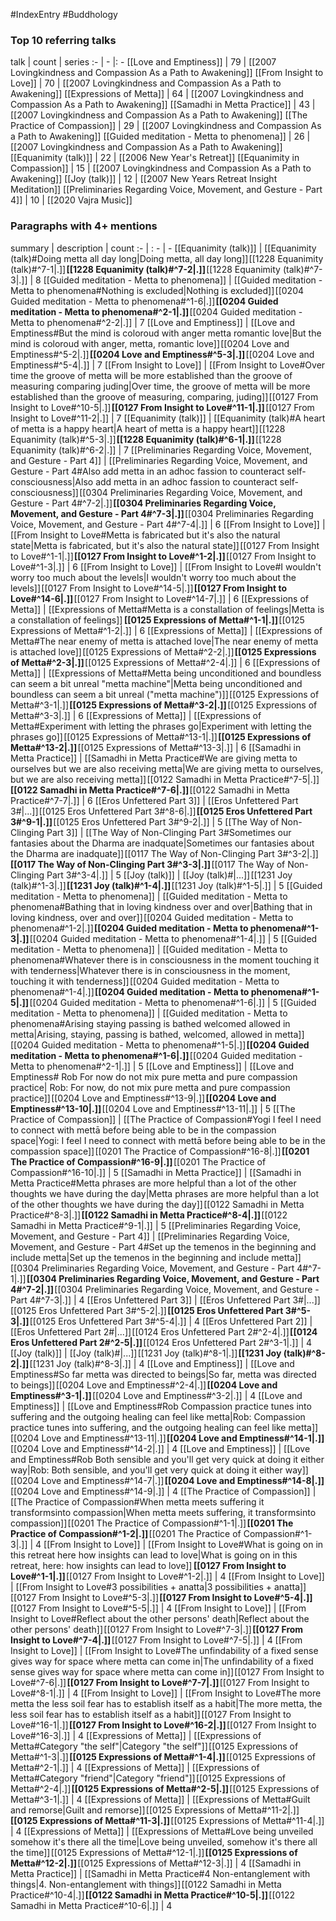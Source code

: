#IndexEntry #Buddhology

### Top 10 referring talks
talk | count | series
:- | - |: -
[[Love and Emptiness]] | 79 | [[2007 Lovingkindness and Compassion As a Path to Awakening]]
[[From Insight to Love]] | 70 | [[2007 Lovingkindness and Compassion As a Path to Awakening]]
[[Expressions of Metta]] | 64 | [[2007 Lovingkindness and Compassion As a Path to Awakening]]
[[Samadhi in Metta Practice]] | 43 | [[2007 Lovingkindness and Compassion As a Path to Awakening]]
[[The Practice of Compassion]] | 29 | [[2007 Lovingkindness and Compassion As a Path to Awakening]]
[[Guided meditation - Metta to phenomena]] | 26 | [[2007 Lovingkindness and Compassion As a Path to Awakening]]
[[Equanimity (talk)]] | 22 | [[2006 New Year's Retreat]]
[[Equanimity in Compassion]] | 15 | [[2007 Lovingkindness and Compassion As a Path to Awakening]]
[[Joy (talk)]] | 12 | [[2007 New Years Retreat Insight Meditation]]
[[Preliminaries Regarding Voice, Movement, and Gesture - Part 4]] | 10 | [[2020 Vajra Music]]

### Paragraphs with 4+ mentions
summary | description | count
:- | : - | -
[[Equanimity (talk)]] | [[Equanimity (talk)#Doing metta all day long\|Doing metta, all day long]] [[1228 Equanimity (talk)#^7-1\|.]] **[[1228 Equanimity (talk)#^7-2\|.]]** [[1228 Equanimity (talk)#^7-3\|.]] | 8
[[Guided meditation - Metta to phenomena]] | [[Guided meditation - Metta to phenomena#Nothing is excluded\|Nothing is excluded]] [[0204 Guided meditation - Metta to phenomena#^1-6\|.]] **[[0204 Guided meditation - Metta to phenomena#^2-1\|.]]** [[0204 Guided meditation - Metta to phenomena#^2-2\|.]] | 7
[[Love and Emptiness]] | [[Love and Emptiness#But the mind is coloroud with anger metta romantic love\|But the mind is coloroud with anger, metta, romantic love]] [[0204 Love and Emptiness#^5-2\|.]] **[[0204 Love and Emptiness#^5-3\|.]]** [[0204 Love and Emptiness#^5-4\|.]] | 7
[[From Insight to Love]] | [[From Insight to Love#Over time the groove of metta will be more established than the groove of measuring comparing juding\|Over time, the groove of metta will be more established than the groove of measuring, comparing, juding]] [[0127 From Insight to Love#^10-5\|.]] **[[0127 From Insight to Love#^11-1\|.]]** [[0127 From Insight to Love#^11-2\|.]] | 7
[[Equanimity (talk)]] | [[Equanimity (talk)#A heart of metta is a happy heart\|A heart of metta is a happy heart]] [[1228 Equanimity (talk)#^5-3\|.]] **[[1228 Equanimity (talk)#^6-1\|.]]** [[1228 Equanimity (talk)#^6-2\|.]] | 7
[[Preliminaries Regarding Voice, Movement, and Gesture - Part 4]] | [[Preliminaries Regarding Voice, Movement, and Gesture - Part 4#Also add metta in an adhoc fassion to counteract self-consciousness\|Also add metta in an adhoc fassion to counteract self-consciousness]] [[0304 Preliminaries Regarding Voice, Movement, and Gesture - Part 4#^7-2\|.]] **[[0304 Preliminaries Regarding Voice, Movement, and Gesture - Part 4#^7-3\|.]]** [[0304 Preliminaries Regarding Voice, Movement, and Gesture - Part 4#^7-4\|.]] | 6
[[From Insight to Love]] | [[From Insight to Love#Metta is fabricated but it's also the natural state\|Metta is fabricated, but it's also the natural state]] [[0127 From Insight to Love#^1-1\|.]] **[[0127 From Insight to Love#^1-2\|.]]** [[0127 From Insight to Love#^1-3\|.]] | 6
[[From Insight to Love]] | [[From Insight to Love#I wouldn't worry too much about the levels\|I wouldn't worry too much about the levels]] [[0127 From Insight to Love#^14-5\|.]] **[[0127 From Insight to Love#^14-6\|.]]** [[0127 From Insight to Love#^14-7\|.]] | 6
[[Expressions of Metta]] | [[Expressions of Metta#Metta is a constallation of feelings\|Metta is a constallation of feelings]]  **[[0125 Expressions of Metta#^1-1\|.]]** [[0125 Expressions of Metta#^1-2\|.]] | 6
[[Expressions of Metta]] | [[Expressions of Metta#The near enemy of metta is attached love\|The near enemy of metta is attached love]] [[0125 Expressions of Metta#^2-2\|.]] **[[0125 Expressions of Metta#^2-3\|.]]** [[0125 Expressions of Metta#^2-4\|.]] | 6
[[Expressions of Metta]] | [[Expressions of Metta#Metta being unconditioned and boundless can seem a bit unreal "metta machine"\|Metta being unconditioned and boundless can seem a bit unreal ("metta machine")]] [[0125 Expressions of Metta#^3-1\|.]] **[[0125 Expressions of Metta#^3-2\|.]]** [[0125 Expressions of Metta#^3-3\|.]] | 6
[[Expressions of Metta]] | [[Expressions of Metta#Experiment with letting the phrases go\|Experiment with letting the phrases go]] [[0125 Expressions of Metta#^13-1\|.]] **[[0125 Expressions of Metta#^13-2\|.]]** [[0125 Expressions of Metta#^13-3\|.]] | 6
[[Samadhi in Metta Practice]] | [[Samadhi in Metta Practice#We are giving metta to ourselves but we are also receiving metta\|We are giving metta to ourselves, but we are also receiving metta]] [[0122 Samadhi in Metta Practice#^7-5\|.]] **[[0122 Samadhi in Metta Practice#^7-6\|.]]** [[0122 Samadhi in Metta Practice#^7-7\|.]] | 6
[[Eros Unfettered Part 3]] | [[Eros Unfettered Part 3#\|...]] [[0125 Eros Unfettered Part 3#^8-6\|.]] **[[0125 Eros Unfettered Part 3#^9-1\|.]]** [[0125 Eros Unfettered Part 3#^9-2\|.]] | 5
[[The Way of Non-Clinging Part 3]] | [[The Way of Non-Clinging Part 3#Sometimes our fantasies about the Dharma are inadquate\|Sometimes our fantasies about the Dharma are inadquate]] [[0117 The Way of Non-Clinging Part 3#^3-2\|.]] **[[0117 The Way of Non-Clinging Part 3#^3-3\|.]]** [[0117 The Way of Non-Clinging Part 3#^3-4\|.]] | 5
[[Joy (talk)]] | [[Joy (talk)#\|...]] [[1231 Joy (talk)#^1-3\|.]] **[[1231 Joy (talk)#^1-4\|.]]** [[1231 Joy (talk)#^1-5\|.]] | 5
[[Guided meditation - Metta to phenomena]] | [[Guided meditation - Metta to phenomena#Bathing that in loving kindness over and over\|Bathing that in loving kindness, over and over]] [[0204 Guided meditation - Metta to phenomena#^1-2\|.]] **[[0204 Guided meditation - Metta to phenomena#^1-3\|.]]** [[0204 Guided meditation - Metta to phenomena#^1-4\|.]] | 5
[[Guided meditation - Metta to phenomena]] | [[Guided meditation - Metta to phenomena#Whatever there is in consciousness in the moment touching it with tenderness\|Whatever there is in consciousness in the moment, touching it with tenderness]] [[0204 Guided meditation - Metta to phenomena#^1-4\|.]] **[[0204 Guided meditation - Metta to phenomena#^1-5\|.]]** [[0204 Guided meditation - Metta to phenomena#^1-6\|.]] | 5
[[Guided meditation - Metta to phenomena]] | [[Guided meditation - Metta to phenomena#Arising staying passing is bathed welcomed allowed in metta\|Arising, staying, passing is bathed, welcomed, allowed in metta]] [[0204 Guided meditation - Metta to phenomena#^1-5\|.]] **[[0204 Guided meditation - Metta to phenomena#^1-6\|.]]** [[0204 Guided meditation - Metta to phenomena#^2-1\|.]] | 5
[[Love and Emptiness]] | [[Love and Emptiness# Rob For now do not mix pure metta and pure compassion practice\| Rob: For now, do not mix pure metta and pure compassion practice]] [[0204 Love and Emptiness#^13-9\|.]] **[[0204 Love and Emptiness#^13-10\|.]]** [[0204 Love and Emptiness#^13-11\|.]] | 5
[[The Practice of Compassion]] | [[The Practice of Compassion#Yogi I feel I need to connect with mettā before being able to be in the compassion space\|Yogi: I feel I need to connect with mettā before being able to be in the compassion space]] [[0201 The Practice of Compassion#^16-8\|.]] **[[0201 The Practice of Compassion#^16-9\|.]]** [[0201 The Practice of Compassion#^16-10\|.]] | 5
[[Samadhi in Metta Practice]] | [[Samadhi in Metta Practice#Metta phrases are more helpful than a lot of the other thoughts we have during the day\|Metta phrases are more helpful than a lot of the other thoughts we have during the day]] [[0122 Samadhi in Metta Practice#^8-3\|.]] **[[0122 Samadhi in Metta Practice#^8-4\|.]]** [[0122 Samadhi in Metta Practice#^9-1\|.]] | 5
[[Preliminaries Regarding Voice, Movement, and Gesture - Part 4]] | [[Preliminaries Regarding Voice, Movement, and Gesture - Part 4#Set up the temenos in the beginning and include metta\|Set up the temenos in the beginning and include metta]] [[0304 Preliminaries Regarding Voice, Movement, and Gesture - Part 4#^7-1\|.]] **[[0304 Preliminaries Regarding Voice, Movement, and Gesture - Part 4#^7-2\|.]]** [[0304 Preliminaries Regarding Voice, Movement, and Gesture - Part 4#^7-3\|.]] | 4
[[Eros Unfettered Part 3]] | [[Eros Unfettered Part 3#\|...]] [[0125 Eros Unfettered Part 3#^5-2\|.]] **[[0125 Eros Unfettered Part 3#^5-3\|.]]** [[0125 Eros Unfettered Part 3#^5-4\|.]] | 4
[[Eros Unfettered Part 2]] | [[Eros Unfettered Part 2#\|...]] [[0124 Eros Unfettered Part 2#^2-4\|.]] **[[0124 Eros Unfettered Part 2#^2-5\|.]]** [[0124 Eros Unfettered Part 2#^3-1\|.]] | 4
[[Joy (talk)]] | [[Joy (talk)#\|...]] [[1231 Joy (talk)#^8-1\|.]] **[[1231 Joy (talk)#^8-2\|.]]** [[1231 Joy (talk)#^8-3\|.]] | 4
[[Love and Emptiness]] | [[Love and Emptiness#So far metta was directed to beings\|So far, metta was directed to beings]] [[0204 Love and Emptiness#^2-4\|.]] **[[0204 Love and Emptiness#^3-1\|.]]** [[0204 Love and Emptiness#^3-2\|.]] | 4
[[Love and Emptiness]] | [[Love and Emptiness#Rob Compassion practice tunes into suffering and the outgoing healing can feel like metta\|Rob: Compassion practice tunes into suffering, and the outgoing healing can feel like metta]] [[0204 Love and Emptiness#^13-11\|.]] **[[0204 Love and Emptiness#^14-1\|.]]** [[0204 Love and Emptiness#^14-2\|.]] | 4
[[Love and Emptiness]] | [[Love and Emptiness#Rob Both sensible and you'll get very quick at doing it either way\|Rob: Both sensible, and you'll get very quick at doing it either way]] [[0204 Love and Emptiness#^14-7\|.]] **[[0204 Love and Emptiness#^14-8\|.]]** [[0204 Love and Emptiness#^14-9\|.]] | 4
[[The Practice of Compassion]] | [[The Practice of Compassion#When metta meets suffering it transformsinto compassion\|When metta meets suffering, it transformsinto compassion]] [[0201 The Practice of Compassion#^1-1\|.]] **[[0201 The Practice of Compassion#^1-2\|.]]** [[0201 The Practice of Compassion#^1-3\|.]] | 4
[[From Insight to Love]] | [[From Insight to Love#What is going on in this retreat here how insights can lead to love\|What is going on in this retreat, here: how insights can lead to love]]  **[[0127 From Insight to Love#^1-1\|.]]** [[0127 From Insight to Love#^1-2\|.]] | 4
[[From Insight to Love]] | [[From Insight to Love#3 possibilities + anatta\|3 possibilities + anatta]] [[0127 From Insight to Love#^5-3\|.]] **[[0127 From Insight to Love#^5-4\|.]]** [[0127 From Insight to Love#^5-5\|.]] | 4
[[From Insight to Love]] | [[From Insight to Love#Reflect about the other persons' death\|Reflect about the other persons' death]] [[0127 From Insight to Love#^7-3\|.]] **[[0127 From Insight to Love#^7-4\|.]]** [[0127 From Insight to Love#^7-5\|.]] | 4
[[From Insight to Love]] | [[From Insight to Love#The unfindability of a fixed sense gives way for space where metta can come in\|The unfindability of a fixed sense gives way for space where metta can come in]] [[0127 From Insight to Love#^7-6\|.]] **[[0127 From Insight to Love#^7-7\|.]]** [[0127 From Insight to Love#^8-1\|.]] | 4
[[From Insight to Love]] | [[From Insight to Love#The more metta the less soil fear has to establish itself as a habit\|The more metta, the less soil fear has to establish itself as a habit]] [[0127 From Insight to Love#^16-1\|.]] **[[0127 From Insight to Love#^16-2\|.]]** [[0127 From Insight to Love#^16-3\|.]] | 4
[[Expressions of Metta]] | [[Expressions of Metta#Category "the self"\|Category "the self"]] [[0125 Expressions of Metta#^1-3\|.]] **[[0125 Expressions of Metta#^1-4\|.]]** [[0125 Expressions of Metta#^2-1\|.]] | 4
[[Expressions of Metta]] | [[Expressions of Metta#Category "friend"\|Category "friend"]] [[0125 Expressions of Metta#^2-4\|.]] **[[0125 Expressions of Metta#^2-5\|.]]** [[0125 Expressions of Metta#^3-1\|.]] | 4
[[Expressions of Metta]] | [[Expressions of Metta#Guilt and remorse\|Guilt and remorse]] [[0125 Expressions of Metta#^11-2\|.]] **[[0125 Expressions of Metta#^11-3\|.]]** [[0125 Expressions of Metta#^11-4\|.]] | 4
[[Expressions of Metta]] | [[Expressions of Metta#Love being unveiled somehow it's there all the time\|Love being unveiled, somehow it's there all the time]] [[0125 Expressions of Metta#^12-1\|.]] **[[0125 Expressions of Metta#^12-2\|.]]** [[0125 Expressions of Metta#^12-3\|.]] | 4
[[Samadhi in Metta Practice]] | [[Samadhi in Metta Practice#4 Non-entanglement with things\|4. Non-entanglement with things]] [[0122 Samadhi in Metta Practice#^10-4\|.]] **[[0122 Samadhi in Metta Practice#^10-5\|.]]** [[0122 Samadhi in Metta Practice#^10-6\|.]] | 4

